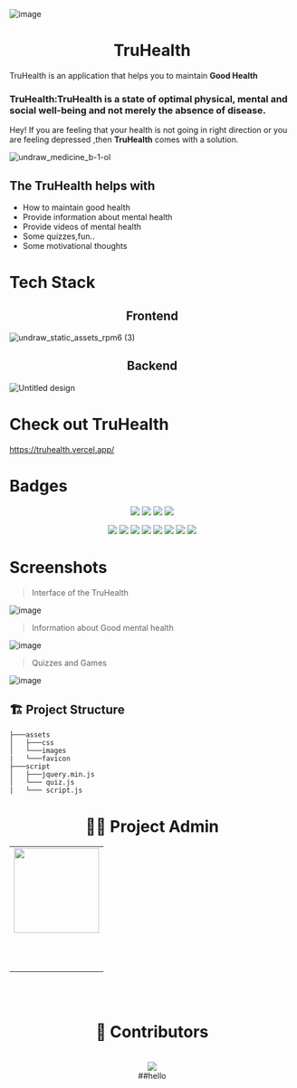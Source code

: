   ![image](https://user-images.githubusercontent.com/114678694/196738791-3f3404da-e5cf-42aa-8004-ff4819e86fa1.png)
<h1 align="center">TruHealth</h1>

TruHealth is an application that helps you to maintain **Good Health**
<h3>TruHealth:TruHealth is a state of optimal physical, mental and social well-being and not merely the absence of disease.</h3>

Hey! If you are feeling that your health is not  going in right direction or you are feeling depressed ,then **TruHealth** comes with a solution.

![undraw_medicine_b-1-ol](https://user-images.githubusercontent.com/114678694/196754243-f4c2014b-ec08-4844-9942-5024496efef7.svg)


<h2>The TruHealth helps with</h2>

 - How to maintain good health
- Provide information about mental health
- Provide videos of mental health
- Some quizzes,fun..
- Some motivational thoughts

<h1>Tech Stack</h1>

<h2 align="center">Frontend</h1>

![undraw_static_assets_rpm6 (3)](https://user-images.githubusercontent.com/114678694/196762469-db02ebb2-e263-45b3-a9c0-44a0904452fb.svg)

<h2 align="center">Backend</h1>

![Untitled design](https://user-images.githubusercontent.com/114678694/196764740-22e63ace-a51b-405b-9257-1700929ae867.jpg)


<h1>Check out TruHealth </h1>

https://truhealth.vercel.app/

<h1>Badges</h1>

<p align="center">
<a href="https://github.com/ghulamyazdani/TruHealth"><img src="https://img.shields.io/badge/Open%20Source-%F0%9F%A4%8D-Green"></a>
<a href="https://github.com/ghulamyazdani/TruHealth"><img src="https://img.shields.io/badge/Built%20by-developers%20%3C%2F%3E-0059b3"></a>
<a href="https://github.com/ghulamyazdani/TruHealth"><img src="https://img.shields.io/static/v1.svg?label=Contributions&message=Welcome&color=yellow"></a>
<a href="https://github.com/ghulamyazdani/TruHealth"><img src="https://img.shields.io/badge/maintenance-yes-brightgreen"></a>
</p>

<p align="center">
<a href="https://github.com/ghulamyazdani/TruHealth/blob/master/LICENSE"><img src="https://img.shields.io/github/license/ghulamyazdani/TruHealth?color=brightgreen"></a>
<a href="https://github.com/ghulamyazdani/TruHealth/stargazers"><img src="https://img.shields.io/github/stars/ghulamyazdani/TruHealth?color=0059b3"></a>
<a href="https://github.com/ghulamyazdani/TruHealth/network/members"><img src="https://img.shields.io/github/forks/ghulamyazdani/TruHealth?color=yellow"></a>
<a href="https://github.com/ghulamyazdani/TruHealth/graphs/contributors"><img src="https://img.shields.io/github/contributors/ghulamyazdani/TruHealth?color=brightgreen"></a>
<a href="https://github.com/ghulamyazdani/TruHealth/issues"><img src="https://img.shields.io/github/issues/ghulamyazdani/TruHealth?color=0059b3"></a>
<a href="https://github.com/ghulamyazdani/TruHealth/issues?q=is%3Aissue+is%3Aclosed"><img src="https://img.shields.io/github/issues-closed-raw/ghulamyazdani/TruHealth?color=yellow"></a>
<a href="https://github.com/ghulamyazdani/TruHealth/pulls"><img src="https://img.shields.io/github/issues-pr/ghulamyazdani/TruHealth?color=brightgreen"></a>
<a href="https://github.com/ghulamyazdani/TruHealth/issues?q=is%3Apr+is%3Aclosed"><img src="https://img.shields.io/github/issues-pr-closed-raw/ghulamyazdani/TruHealth?color=0059b3"></a>
</p>

<h1>Screenshots</h1>

>Interface of the TruHealth

![image](https://user-images.githubusercontent.com/114678694/196766506-611275ce-e933-4ee8-8dd6-36471f63ac41.png)

>Information about Good mental health

![image](https://user-images.githubusercontent.com/114678694/196767884-7bb0b3f2-d1a4-4dda-baa9-cebf31ea8681.png)

>Quizzes and Games

![image](https://user-images.githubusercontent.com/114678694/196768399-5f520d48-7797-4ed1-b73b-3eebc019373d.png)

## 🏗 Project Structure

```
├───assets
│   ├───css
│   └───images
|   └───favicon
├───script
│   ├───jquery.min.js
│   └─── quiz.js
|   └─── script.js

```

<!--
##  ▶️ How to Run the Project
**1.** Navigate to the project directory.
-->

<h1 align=center> 👨‍💻 Project Admin </h1>

  <div align="center">
<table>
<tr>

<td align="center"><a href="https://github.com/ghulamyazdani"><img src="https://avatars.githubusercontent.com/u/55938346?v=4" width=150px height=150px /></a></br> <h4 style="color:white;">Ghulamyazdani</h4>

</tr>
</table>
<br>

<br>

<h1 align=center> 🙌 Contributors</h1>
<br>
<a href="https://github.com/ghulamyazdani/TruHealth/graphs/contributors">
  <img src="https://contrib.rocks/image?repo=ghulamyazdani/TruHealth" />
</a>
<br>
##hello 

